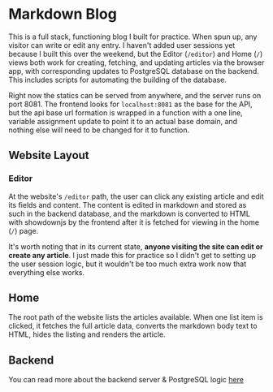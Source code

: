 # Markdown Blog
This is a full stack, functioning blog I built for practice.  When spun up, any visitor can write or edit any entry.  I haven't added user sessions yet because I built this over the weekend, but the Editor (`/editor`) and Home (`/`) views both work for creating, fetching, and updating articles via the browser app, with corresponding updates to PostgreSQL database on the backend.  This includes scripts for automating the building of the database.

Right now the statics can be served from anywhere, and the server runs on port 8081.  The frontend looks for `localhost:8081` as the base for the API, but the api base url formation is wrapped in a function with a one line, variable assignment update to point it to an actual base domain, and nothing else will need to be changed for it to function.

## Website Layout
### Editor
At the website's `/editor` path, the user can click any existing article and edit its fields and content.  The content is edited in markdown and stored as such in the backend database, and the markdown is converted to HTML with showdownjs by the frontend after it is fetched for viewing in the home (`/`) page.

It's worth noting that in its current state, **anyone visiting the site can edit or create any article**.  I just made this for practice so I didn't get to setting up the user session logic, but it wouldn't be too much extra work now that everything else works.

## Home
The root path of the website lists the articles available.  When one list item is clicked, it fetches the full article data, converts the markdown body text to HTML, hides the listing and renders the article.


## Backend
You can read more about the backend server & PostgreSQL logic [here](backend/)